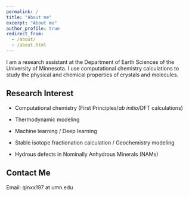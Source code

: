 ```yaml
---
permalink: /
title: "About me"
excerpt: "About me"
author_profile: true
redirect_from: 
  - /about/
  - /about.html
---
```


I am a research assistant at the Department of Earth Sciences of the University of Minnesota. I use computational chemistry calculations to study the physical and chemical properties of crystals and molecules.


## Research Interest

* Computational chemistry (First Principles/_ab initio_/DFT calculations)

* Thermodynamic modeling 

* Machine learning / Deep learning

* Stable isotope fractionation calculation / Geochemistry modeling

* Hydrous defects in Nominally Anhydrous Minerals (NAMs)

  

## Contact Me
Email: qinxx197 at umn.edu